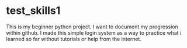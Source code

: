# test_skills1
This is my beginner python project. I want to document my progression within github. I made this simple login system as a way to practice what i learned so far without tutorials or help from the internet.
